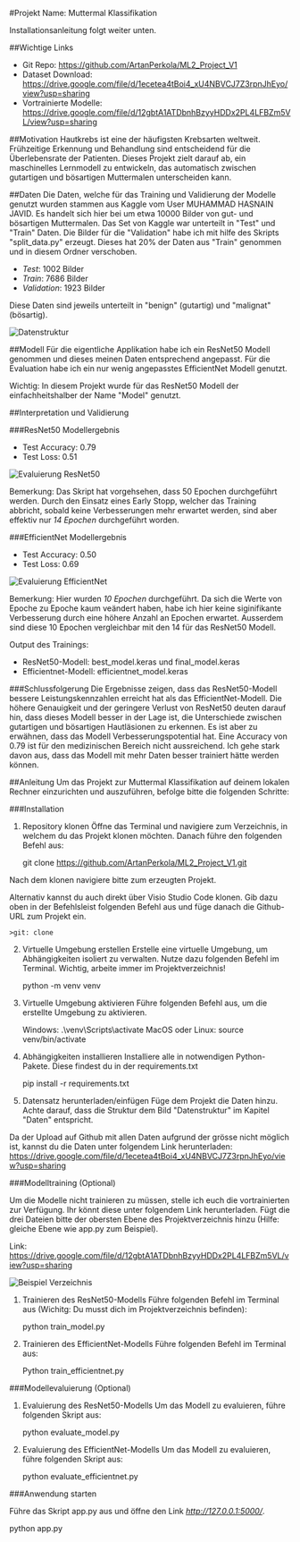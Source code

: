 #Projekt Name: Muttermal Klassifikation

Installationsanleitung folgt weiter unten.

##Wichtige Links

- Git Repo: https://github.com/ArtanPerkola/ML2_Project_V1
- Dataset Download: https://drive.google.com/file/d/1ecetea4tBoi4_xU4NBVCJ7Z3rpnJhEyo/view?usp=sharing
- Vortrainierte Modelle: https://drive.google.com/file/d/12gbtA1ATDbnhBzyyHDDx2PL4LFBZm5VL/view?usp=sharing

##Motivation
Hautkrebs ist eine der häufigsten Krebsarten weltweit. Frühzeitige Erkennung und Behandlung sind entscheidend für die Überlebensrate der Patienten. Dieses Projekt zielt darauf ab, ein maschinelles Lernmodell zu entwickeln, das automatisch zwischen gutartigen und bösartigen Muttermalen unterscheiden kann.

##Daten
Die Daten, welche für das Training und Validierung der Modelle genutzt wurden stammen aus Kaggle vom User MUHAMMAD HASNAIN JAVID. Es handelt sich hier bei um etwa 10000 Bilder von gut- und bösartigen Muttermalen. Das Set von Kaggle war unterteilt in "Test" und "Train" Daten. Die Bilder für die "Validation" habe ich mit hilfe des Skripts "split_data.py" erzeugt. Dieses hat 20% der Daten aus "Train" genommen und in diesem Ordner verschoben.

- *Test*: 1002 Bilder
- *Train*: 7686 Bilder
- *Validation*: 1923 Bilder

Diese Daten sind jeweils unterteilt in "benign" (gutartig) und "malignat" (bösartig).

![Datenstruktur](Datenstruktur.png)

##Modell
Für die eigentliche Applikation habe ich ein ResNet50 Modell genommen und dieses meinen Daten entsprechend angepasst. Für die Evaluation habe ich ein nur wenig angepasstes EfficientNet Modell genutzt.

Wichtig: In diesem Projekt wurde für das ResNet50 Modell der einfachheitshalber der Name "Model" genutzt.

##Interpretation und Validierung

###ResNet50 Modellergebnis
- Test Accuracy: 0.79
- Test Loss: 0.51

![Evaluierung ResNet50](Evaluierung_ResNet50Modell.png)

Bemerkung: Das Skript hat vorgehsehen, dass 50 Epochen durchgeführt werden. Durch den Einsatz eines Early Stopp, welcher das Training abbricht, sobald keine Verbesserungen mehr erwartet werden, sind aber effektiv nur *14 Epochen* durchgeführt worden.

###EfficientNet Modellergebnis
- Test Accuracy: 0.50
- Test Loss: 0.69

![Evaluierung EfficientNet](Evaluierung_EfficientnetModell.png)

Bemerkung: Hier wurden *10 Epochen* durchgeführt. Da sich die Werte von Epoche zu Epoche kaum veändert haben, habe ich hier keine siginifikante Verbesserung durch eine höhere Anzahl an Epochen erwartet. Ausserdem sind diese 10 Epochen vergleichbar mit den 14 für das ResNet50 Modell.

Output des Trainings:
- ResNet50-Modell: best_model.keras und final_model.keras
- Efficientnet-Modell: efficientnet_model.keras

###Schlussfolgerung
Die Ergebnisse zeigen, dass das ResNet50-Modell bessere Leistungskennzahlen erreicht hat als das EfficientNet-Modell. Die höhere Genauigkeit und der geringere Verlust von ResNet50 deuten darauf hin, dass dieses Modell besser in der Lage ist, die Unterschiede zwischen gutartigen und bösartigen Hautläsionen zu erkennen.
Es ist aber zu erwähnen, dass das Modell Verbesserungspotential hat. Eine Accuracy von 0.79 ist für den medizinischen Bereich nicht aussreichend. Ich gehe stark davon aus, dass das Modell mit mehr Daten besser trainiert hätte werden können.

##Anleitung
Um das Projekt zur Muttermal Klassifikation auf deinem lokalen Rechner einzurichten und auszuführen, befolge bitte die folgenden Schritte:

###Installation

1. Repository klonen
Öffne das Terminal und navigiere zum Verzeichnis, in welchem du das Projekt klonen möchten. Danach führe den folgenden Befehl aus:
    
    git clone https://github.com/ArtanPerkola/ML2_Project_V1.git

Nach dem klonen navigiere bitte zum erzeugten Projekt.

Alternativ kannst du auch direkt über Visio Studio Code klonen. Gib dazu oben in der Befehlsleist folgenden Befehl aus und füge danach die Github-URL zum Projekt ein.

    >git: clone

2. Virtuelle Umgebung erstellen
Erstelle eine virtuelle Umgebung, um Abhängigkeiten isoliert zu verwalten. Nutze dazu folgenden Befehl im Terminal. Wichtig, arbeite immer im Projektverzeichnis!

    python -m venv venv

3. Virtuelle Umgebung aktivieren
Führe folgenden Befehl aus, um die erstellte Umgebung zu aktivieren.

    Windows: .\venv\Scripts\activate
    MacOS oder Linux: source venv/bin/activate

4. Abhängigkeiten installieren
Installiere alle in notwendigen Python-Pakete. Diese findest du in der requirements.txt

    pip install -r requirements.txt

5. Datensatz herunterladen/einfügen
Füge dem Projekt die Daten hinzu. Achte darauf, dass die Struktur dem Bild "Datenstruktur" im Kapitel "Daten" entspricht.

Da der Upload auf Github mit allen Daten aufgrund der grösse nicht möglich ist, kannst du die Daten unter folgendem Link herunterladen: https://drive.google.com/file/d/1ecetea4tBoi4_xU4NBVCJ7Z3rpnJhEyo/view?usp=sharing 

###Modelltraining (Optional)

Um die Modelle nicht trainieren zu müssen, stelle ich euch die vortrainierten zur Verfügung. Ihr könnt diese unter folgendem Link herunterladen. Fügt die drei Dateien bitte der obersten Ebene des Projektverzeichnis hinzu (Hilfe: gleiche Ebene wie app.py zum Beispiel).

Link: https://drive.google.com/file/d/12gbtA1ATDbnhBzyyHDDx2PL4LFBZm5VL/view?usp=sharing 

![Beispiel Verzeichnis](Ordnerstruktur_Keras.png)

1. Trainieren des ResNet50-Modells
Führe folgenden Befehl im Terminal aus (Wichitg: Du musst dich im Projektverzeichnis befinden):

    python train_model.py

2. Trainieren des EfficientNet-Modells
Führe folgenden Befehl im Terminal aus:

    Python train_efficientnet.py

###Modellevaluierung (Optional)

1. Evaluierung des ResNet50-Modells
Um das Modell zu evaluieren, führe folgenden Skript aus:

    python evaluate_model.py

2. Evaluierung des EfficientNet-Modells
Um das Modell zu evaluieren, führe folgenden Skript aus:

    python evaluate_efficientnet.py

###Anwendung starten

Führe das Skript app.py aus und öffne den Link *http://127.0.0.1:5000/*.

python app.py

